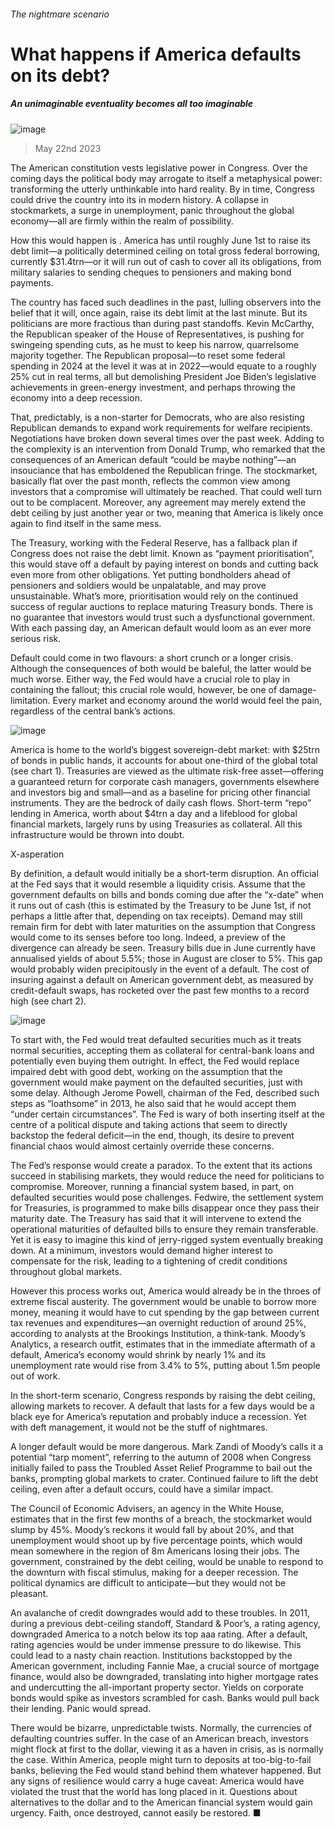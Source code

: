 ###### The nightmare scenario
# What happens if America defaults on its debt? 
##### An unimaginable eventuality becomes all too imaginable 
![image](images/20230527_FNP001.jpg) 
> May 22nd 2023 
The American constitution vests legislative power in Congress. Over the coming days the political body may arrogate to itself a metaphysical power: transforming the utterly unthinkable into hard reality. By  in time, Congress could drive the country into its  in modern history. A collapse in stockmarkets, a surge in unemployment, panic throughout the global economy—all are firmly within the realm of possibility.
How this would happen is . America has until roughly June 1st to raise its debt limit—a politically determined ceiling on total gross federal borrowing, currently $31.4trn—or it will run out of cash to cover all its obligations, from military salaries to sending cheques to pensioners and making bond payments.
The country has faced such deadlines in the past, lulling observers into the belief that it will, once again, raise its debt limit at the last minute. But its politicians are more fractious than during past standoffs. Kevin McCarthy, the Republican speaker of the House of Representatives, is pushing for swingeing spending cuts, as he must to keep his narrow, quarrelsome majority together. The Republican proposal—to reset some federal spending in 2024 at the level it was at in 2022—would equate to a roughly 25% cut in real terms, all but demolishing President Joe Biden’s legislative achievements in green-energy investment, and perhaps throwing the economy into a deep recession.
That, predictably, is a non-starter for Democrats, who are also resisting Republican demands to expand work requirements for welfare recipients. Negotiations have broken down several times over the past week. Adding to the complexity is an intervention from Donald Trump, who remarked that the consequences of an American default “could be maybe nothing”—an insouciance that has emboldened the Republican fringe. The stockmarket, basically flat over the past month, reflects the common view among investors that a compromise will ultimately be reached. That could well turn out to be complacent. Moreover, any agreement may merely extend the debt ceiling by just another year or two, meaning that America is likely once again to find itself in the same mess. 
The Treasury, working with the Federal Reserve, has a fallback plan if Congress does not raise the debt limit. Known as “payment prioritisation”, this would stave off a default by paying interest on bonds and cutting back even more from other obligations. Yet putting bondholders ahead of pensioners and soldiers would be unpalatable, and may prove unsustainable. What’s more, prioritisation would rely on the continued success of regular auctions to replace maturing Treasury bonds. There is no guarantee that investors would trust such a dysfunctional government. With each passing day, an American default would loom as an ever more serious risk.

Default could come in two flavours: a short crunch or a longer crisis. Although the consequences of both would be baleful, the latter would be much worse. Either way, the Fed would have a crucial role to play in containing the fallout; this crucial role would, however, be one of damage-limitation. Every market and economy around the world would feel the pain, regardless of the central bank’s actions.
![image](images/20230527_FNC299.png) 

America is home to the world’s biggest sovereign-debt market: with $25trn of bonds in public hands, it accounts for about one-third of the global total (see chart 1). Treasuries are viewed as the ultimate risk-free asset—offering a guaranteed return for corporate cash managers, governments elsewhere and investors big and small—and as a baseline for pricing other financial instruments. They are the bedrock of daily cash flows. Short-term “repo” lending in America, worth about $4trn a day and a lifeblood for global financial markets, largely runs by using Treasuries as collateral. All this infrastructure would be thrown into doubt.
X-asperation
By definition, a default would initially be a short-term disruption. An official at the Fed says that it would resemble a liquidity crisis. Assume that the government defaults on bills and bonds coming due after the “x-date” when it runs out of cash (this is estimated by the Treasury to be June 1st, if not perhaps a little after that, depending on tax receipts). Demand may still remain firm for debt with later maturities on the assumption that Congress would come to its senses before too long. Indeed, a preview of the divergence can already be seen. Treasury bills due in June currently have annualised yields of about 5.5%; those in August are closer to 5%. This gap would probably widen precipitously in the event of a default. The cost of insuring against a default on American government debt, as measured by credit-default swaps, has rocketed over the past few months to a record high (see chart 2).
![image](images/20230527_FNC332.png) 

To start with, the Fed would treat defaulted securities much as it treats normal securities, accepting them as collateral for central-bank loans and potentially even buying them outright. In effect, the Fed would replace impaired debt with good debt, working on the assumption that the government would make payment on the defaulted securities, just with some delay. Although Jerome Powell, chairman of the Fed, described such steps as “loathsome” in 2013, he also said that he would accept them “under certain circumstances”. The Fed is wary of both inserting itself at the centre of a political dispute and taking actions that seem to directly backstop the federal deficit—in the end, though, its desire to prevent financial chaos would almost certainly override these concerns.
The Fed’s response would create a paradox. To the extent that its actions succeed in stabilising markets, they would reduce the need for politicians to compromise. Moreover, running a financial system based, in part, on defaulted securities would pose challenges. Fedwire, the settlement system for Treasuries, is programmed to make bills disappear once they pass their maturity date. The Treasury has said that it will intervene to extend the operational maturities of defaulted bills to ensure they remain transferable. Yet it is easy to imagine this kind of jerry-rigged system eventually breaking down. At a minimum, investors would demand higher interest to compensate for the risk, leading to a tightening of credit conditions throughout global markets.
However this process works out, America would already be in the throes of extreme fiscal austerity. The government would be unable to borrow more money, meaning it would have to cut spending by the gap between current tax revenues and expenditures—an overnight reduction of around 25%, according to analysts at the Brookings Institution, a think-tank. Moody’s Analytics, a research outfit, estimates that in the immediate aftermath of a default, America’s economy would shrink by nearly 1% and its unemployment rate would rise from 3.4% to 5%, putting about 1.5m people out of work. 
In the short-term scenario, Congress responds by raising the debt ceiling, allowing markets to recover. A default that lasts for a few days would be a black eye for America’s reputation and probably induce a recession. Yet with deft management, it would not be the stuff of nightmares. 
A longer default would be more dangerous. Mark Zandi of Moody’s calls it a potential “tarp moment”, referring to the autumn of 2008 when Congress initially failed to pass the Troubled Asset Relief Programme to bail out the banks, prompting global markets to crater. Continued failure to lift the debt ceiling, even after a default occurs, could have a similar impact.
The Council of Economic Advisers, an agency in the White House, estimates that in the first few months of a breach, the stockmarket would slump by 45%. Moody’s reckons it would fall by about 20%, and that unemployment would shoot up by five percentage points, which would mean somewhere in the region of 8m Americans losing their jobs. The government, constrained by the debt ceiling, would be unable to respond to the downturn with fiscal stimulus, making for a deeper recession. The political dynamics are difficult to anticipate—but they would not be pleasant.
An avalanche of credit downgrades would add to these troubles. In 2011, during a previous debt-ceiling standoff, Standard & Poor’s, a rating agency, downgraded America to a notch below its top aaa rating. After a default, rating agencies would be under immense pressure to do likewise. This could lead to a nasty chain reaction. Institutions backstopped by the American government, including Fannie Mae, a crucial source of mortgage finance, would also be downgraded, translating into higher mortgage rates and undercutting the all-important property sector. Yields on corporate bonds would spike as investors scrambled for cash. Banks would pull back their lending. Panic would spread.
There would be bizarre, unpredictable twists. Normally, the currencies of defaulting countries suffer. In the case of an American breach, investors might flock at first to the dollar, viewing it as a haven in crisis, as is normally the case. Within America, people might turn to deposits at too-big-to-fail banks, believing the Fed would stand behind them whatever happened. But any signs of resilience would carry a huge caveat: America would have violated the trust that the world has long placed in it. Questions about alternatives to the dollar and to the American financial system would gain urgency. Faith, once destroyed, cannot easily be restored. ■

